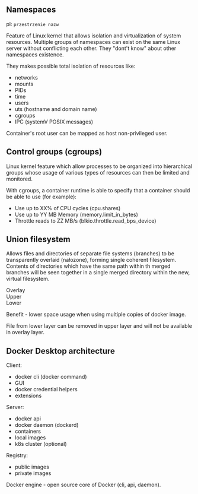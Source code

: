 ## Namespaces

pl: `przestrzenie nazw`

Feature of Linux kernel that allows isolation and virtualization of system resources. Multiple groups of namespaces can
exist on the same Linux server without conflicting each other. They "dont't know" about other namespaces existence.

They makes possible
total isolation of resources like:

- networks
- mounts
- PIDs
- time
- users
- uts (hostname and domain name)
- cgroups
- IPC (systemV POSIX messages)

Container's root user can be mapped as host non-privileged user.

## Control groups (cgroups)

Linux kernel feature which allow processes to be organized into hierarchical groups whose usage of various types of
resources can then be limited and monitored.

With cgroups, a container runtime is able to specify that a container should be able to use (for example):

- Use up to XX% of CPU cycles (cpu.shares)
- Use up to YY MB Memory (memory.limit_in_bytes)
- Throttle reads to ZZ MB/s (blkio.throttle.read_bps_device)

## Union filesystem

Allows files and directories of separate file systems (branches) to be transparently overlaid (nałozone), forming single
coherent filesystem. Contents of directories which have the same path within th merged branches will be seen together in
a single merged directory within the new, virtual filesystem.

Overlay\
Upper\
Lower

Benefit - lower space usage when using multiple copies of docker image.

File from lower layer can be removed in upper layer and will not be available in overlay layer.

## Docker Desktop architecture

Client:

- docker cli (docker command)
- GUI
- docker credential helpers
- extensions

Server:

- docker api
- docker daemon (dockerd)
- containers
- local images
- k8s cluster (optional)

Registry:

- public images
- private images

Docker engine - open source core of Docker (cli, api, daemon).
